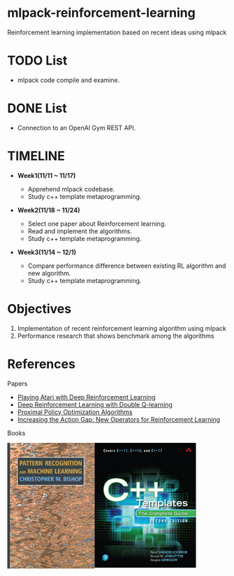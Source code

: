 # mlpack-reinforcement-learning
Reinforcement learning implementation based on recent ideas using mlpack

# TODO List
- mlpack code compile and examine.

# DONE List
- Connection to an OpenAI Gym REST API.

# TIMELINE
- <b>Week1(11/11 ~ 11/17)</b>
    - Apprehend mlpack codebase.
    - Study c++ template metaprogramming.
    
- <b>Week2(11/18 ~ 11/24)</b>
    - Select one paper about Reinforcement learning.
    - Read and implement the algorithms.
    - Study c++ template metaprogramming.

- <b>Week3(11/14 ~ 12/1)</b>
    - Compare performance difference between existing RL algorithm and new algorithm.
    - Study c++ template metaprogramming.

# Objectives
1. Implementation of recent reinforcement learning algorithm using mlpack
2. Performance research that shows benchmark among the algorithms

# References
Papers
- [Playing Atari with Deep Reinforcement Learning](https://arxiv.org/abs/1312.5602)
- [Deep Reinforcement Learning with Double Q-learning](https://arxiv.org/abs/1509.06461)
- [Proximal Policy Optimization Algorithms](https://arxiv.org/abs/1707.06347)
- [Increasing the Action Gap: New Operators for Reinforcement Learning](https://arxiv.org/abs/1512.04860)

Books
<div>
    <img align="left" img src="images/ml.jpg", width="200">
    <img align="left" img src="images/c++_template.jpg", width="232">
</div>
